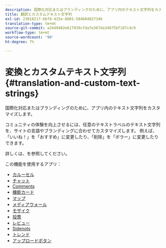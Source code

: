 ```yaml
---
description: 国際化対応またはブランディングのために、アプリ内のテキスト文字列をカスタマイズします。
title: 翻訳とカスタムテキスト文字列
exl-id: 23018217-6bf8-415e-8801-584b0492734b
translation-type: tm+mt
source-git-commit: a2449482e617939cfda7e367da34875bf187c4c9
workflow-type: tm+mt
source-wordcount: '90'
ht-degree: 7%

---
```


# 変換とカスタムテキスト文字列{#translation-and-custom-text-strings}

国際化対応またはブランディングのために、アプリ内のテキスト文字列をカスタマイズします。

コミュニティの体験を向上させるには、任意のテキストラベルのテキスト文字列を、サイトの言語やブランディングに合わせてカスタマイズします。 例えば、「いいね！」を「おすすめ」に変更したり、「削除」を「ボラー」に変更したりできます。

詳しくは、[](../c-settings-other/c-translation-sets/c-translation-sets.md#c_translation_sets)を参照してください。

この機能を使用するアプリ：

* [カルーセル](../c-about-apps/c-carousel-app/c-carousel-app.md#c_carousel_app)
* [チャット](../c-about-apps/c-chat-app/c-chat-app.md#c_chat_app)
* [Comments](/help/using/c-about-apps/c-comments/c-comments.md)
* [機能カード](../c-about-apps/c-feature-card-app/c-feature-card-app.md#c_feature_card_app)
* [マップ](../c-about-apps/c-map-app/c-map-app.md#c_map_app)
* [メディアウォール](../c-about-apps/c-media-wall-app/c-media-wall-app.md#c_media_wall_app)
* [モザイク](../c-about-apps/c-mosaic-app/c-mosaic-app.md#c_mosaic_app)
* [投票](../c-about-apps/c-polls-app/c-polls-app.md#c_polls_app)
* [レビュー](../c-about-apps/c-reviews-app/c-reviews-app.md#c_reviews_app)
* [Sidenots](../c-about-apps/c-sidenotes-app/c-sidenotes-app.md#c_sidenotes_app)
* [トレンド](../c-about-apps/c-trending-app/c-trending-app.md#c_trending_app)
* [アップロードボタン](../c-about-apps/c-upload-button-app/c-upload-button-app.md#c_upload_button_app)
